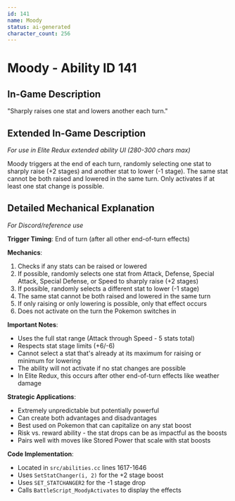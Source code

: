 ```yaml
---
id: 141
name: Moody
status: ai-generated
character_count: 256
---
```


# Moody - Ability ID 141

## In-Game Description
"Sharply raises one stat and lowers another each turn."

## Extended In-Game Description
*For use in Elite Redux extended ability UI (280-300 chars max)*

Moody triggers at the end of each turn, randomly selecting one stat to sharply raise (+2 stages) and another stat to lower (-1 stage). The same stat cannot be both raised and lowered in the same turn. Only activates if at least one stat change is possible.

## Detailed Mechanical Explanation
*For Discord/reference use*

**Trigger Timing**: End of turn (after all other end-of-turn effects)

**Mechanics**:
1. Checks if any stats can be raised or lowered
2. If possible, randomly selects one stat from Attack, Defense, Special Attack, Special Defense, or Speed to sharply raise (+2 stages)
3. If possible, randomly selects a different stat to lower (-1 stage)
4. The same stat cannot be both raised and lowered in the same turn
5. If only raising or only lowering is possible, only that effect occurs
6. Does not activate on the turn the Pokemon switches in

**Important Notes**:
- Uses the full stat range (Attack through Speed - 5 stats total)
- Respects stat stage limits (+6/-6)
- Cannot select a stat that's already at its maximum for raising or minimum for lowering
- The ability will not activate if no stat changes are possible
- In Elite Redux, this occurs after other end-of-turn effects like weather damage

**Strategic Applications**:
- Extremely unpredictable but potentially powerful
- Can create both advantages and disadvantages
- Best used on Pokemon that can capitalize on any stat boost
- Risk vs. reward ability - the stat drops can be as impactful as the boosts
- Pairs well with moves like Stored Power that scale with stat boosts

**Code Implementation**: 
- Located in `src/abilities.cc` lines 1617-1646
- Uses `SetStatChanger(i, 2)` for the +2 stage boost  
- Uses `SET_STATCHANGER2` for the -1 stage drop
- Calls `BattleScript_MoodyActivates` to display the effects